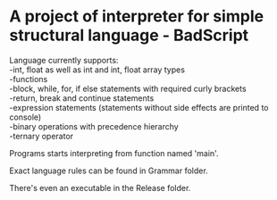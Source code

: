 # A project of interpreter for simple structural language - BadScript

Language currently supports:\
-int, float as well as int and int, float array types\
-functions\
-block, while, for, if else statements with required curly brackets\
-return, break and continue statements\
-expression statements (statements without side effects are printed to console)\
-binary operations with precedence hierarchy\
-ternary operator

Programs starts interpreting from function named 'main'.

Exact language rules can be found in Grammar folder.

There's even an executable in the Release folder.
